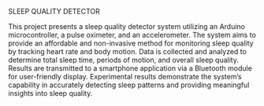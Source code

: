SLEEP QUALITY DETECTOR


This project presents a sleep quality detector system utilizing an Arduino microcontroller, a pulse oximeter, and an accelerometer. The system aims to provide an affordable and non-invasive method for monitoring sleep quality by tracking heart rate and body motion. Data is collected and analyzed to determine total sleep time, periods of motion, and overall sleep quality. Results are transmitted to a smartphone application via a Bluetooth module for user-friendly display. Experimental results demonstrate the system’s capability in accurately detecting sleep patterns and providing meaningful insights into sleep quality.
